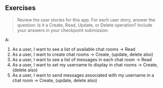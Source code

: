 ## Exercises

> Review the user stories for this app. For each user story, answer the question: Is it a Create, Read, Update, or Delete operation? Include your answers in your checkpoint submission.

A:
1. As a user, I want to see a list of available chat rooms	-> Read
2. As a user, I want to create chat rooms -> Create, (update, delete also)
3. As a user, I want to see a list of messages in each chat room	-> Read
4. As a user, I want to set my username to display in chat rooms	-> Create, (delete also)
5. As a user, I want to send messages associated with my username in a chat room -> Create, (update, delete also)
